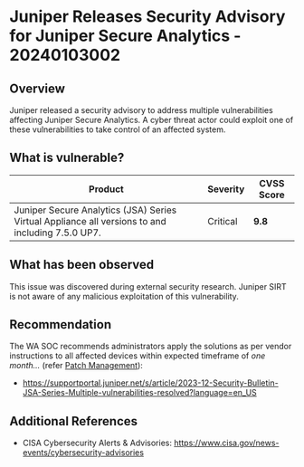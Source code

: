 # Juniper Releases Security Advisory for Juniper Secure Analytics - 20240103002

## Overview

Juniper released a security advisory to address multiple vulnerabilities affecting Juniper Secure Analytics. A cyber threat actor could exploit one of these vulnerabilities to take control of an affected system.


## What is vulnerable?

| Product | Severity | CVSS Score |
| --- | --- | --- |
| Juniper Secure Analytics (JSA) Series Virtual Appliance all versions to and including 7.5.0 UP7. | Critical | **9.8** |


## What has been observed

This issue was discovered during external security research. Juniper SIRT is not aware of any malicious exploitation of this vulnerability.

## Recommendation

The WA SOC recommends administrators apply the solutions as per vendor instructions to all affected devices within expected timeframe of *one month...* (refer [Patch Management](../guidelines/patch-management.md)):

- <https://supportportal.juniper.net/s/article/2023-12-Security-Bulletin-JSA-Series-Multiple-vulnerabilities-resolved?language=en_US>

## Additional References

- CISA Cybersecurity Alerts & Advisories: <https://www.cisa.gov/news-events/cybersecurity-advisories>
